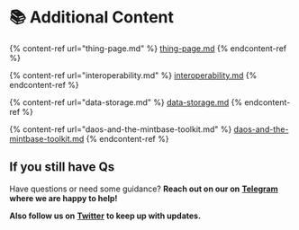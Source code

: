 # 📚 Additional Content

{% content-ref url="thing-page.md" %}
[thing-page.md](thing-page.md)
{% endcontent-ref %}

{% content-ref url="interoperability.md" %}
[interoperability.md](interoperability.md)
{% endcontent-ref %}

{% content-ref url="data-storage.md" %}
[data-storage.md](data-storage.md)
{% endcontent-ref %}

{% content-ref url="daos-and-the-mintbase-toolkit.md" %}
[daos-and-the-mintbase-toolkit.md](daos-and-the-mintbase-toolkit.md)
{% endcontent-ref %}

## If you still have Qs

Have questions or need some guidance? **Reach out on our on** [**Telegram**](https://t.me/Mintbase) **where we are happy to help!**

**Also follow us on** [**Twitter**](https://twitter.com/mintbase) **to keep up with updates.**
